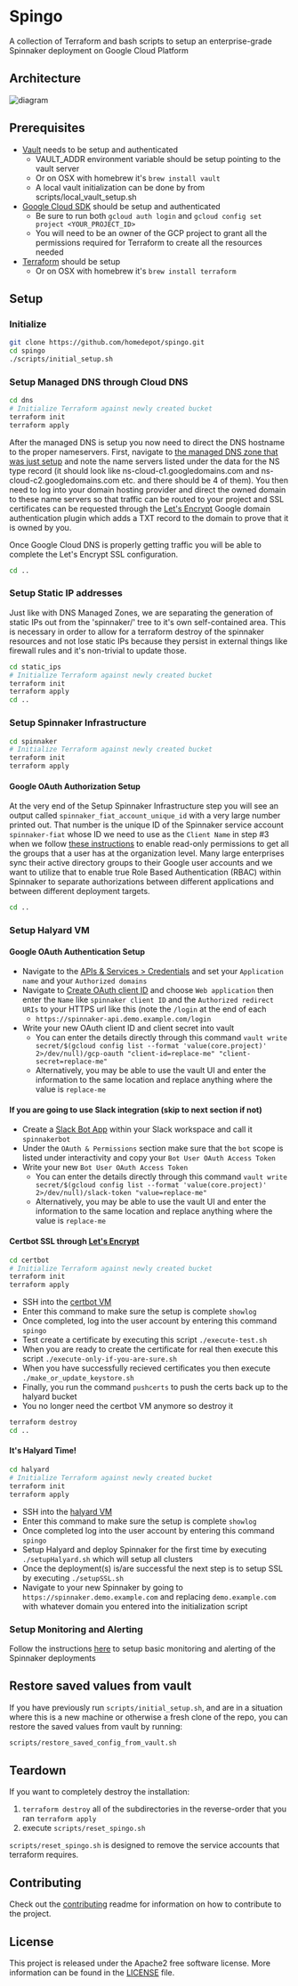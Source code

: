 # Spingo
A collection of Terraform and bash scripts to setup an enterprise-grade Spinnaker deployment on Google Cloud Platform

## Architecture

![diagram](images/spingo-picture.png)

## Prerequisites

- [Vault](https://www.vaultproject.io/downloads.html) needs to be setup and authenticated
	- VAULT_ADDR environment variable should be setup pointing to the vault server
	- Or on OSX with homebrew it's `brew install vault`
	- A local vault initialization can be done by from scripts/local_vault_setup.sh
- [Google Cloud SDK](https://cloud.google.com/sdk/install) should be setup and authenticated
	- Be sure to run both `gcloud auth login` and `gcloud config set project <YOUR_PROJECT_ID>`
	- You will need to be an owner of the GCP project to grant all the permissions required for Terraform to create all the resources needed
- [Terraform](https://www.terraform.io/downloads.html) should be setup
	- Or on OSX with homebrew it's `brew install terraform`

## Setup

### Initialize

```sh
git clone https://github.com/homedepot/spingo.git
cd spingo
./scripts/initial_setup.sh
```

### Setup Managed DNS through Cloud DNS

```sh
cd dns
# Initialize Terraform against newly created bucket
terraform init
terraform apply
```

After the managed DNS is setup you now need to direct the DNS hostname to the proper nameservers. First, navigate to [the managed DNS zone that was just setup](https://console.cloud.google.com/net-services/dns/zones/spinnaker-wildcard-domain) and note the name servers listed under the data for the NS type record (it should look like ns-cloud-c1.googledomains.com and ns-cloud-c2.googledomains.com etc. and there should be 4 of them). You then need to log into your domain hosting provider and direct the owned domain to these name servers so that traffic can be routed to your project and SSL certificates can be requested through the [Let's Encrypt](https://letsencrypt.org/) Google domain authentication plugin which adds a TXT record to the domain to prove that it is owned by you.

Once Google Cloud DNS is properly getting traffic you will be able to complete the Let's Encrypt SSL configuration.

```sh
cd ..
```

### Setup Static IP addresses

Just like with DNS Managed Zones, we are separating the generation of static IPs out from the 'spinnaker/' tree to it's own self-contained area. This is necessary in order to allow for a terraform destroy of the spinnaker resources and not lose static IPs because they persist in external things like firewall rules and it's non-trivial to update those.

```sh
cd static_ips
# Initialize Terraform against newly created bucket
terraform init
terraform apply
cd ..
```

### Setup Spinnaker Infrastructure

```sh
cd spinnaker
# Initialize Terraform against newly created bucket
terraform init
terraform apply
```

#### Google OAuth Authorization Setup

At the very end of the Setup Spinnaker Infrastructure step you will see an output called `spinnaker_fiat_account_unique_id` with a very large number printed out. That number is the unique ID of the Spinnaker service account `spinnaker-fiat` whose ID we need to use as the `Client Name` in step #3 when we follow [these instructions](https://www.spinnaker.io/setup/security/authorization/google-groups/#service-account-setup) to enable read-only permissions to get all the groups that a user has at the organization level. Many large enterprises sync their active directory groups to their Google user accounts and we want to utilize that to enable true Role Based Authentication (RBAC) within Spinnaker to separate authorizations between different applications and between different deployment targets.

```sh
cd ..
```

### Setup Halyard VM

#### Google OAuth Authentication Setup

- Navigate to the [APIs & Services > Credentials](https://console.cloud.google.com/apis/credentials/consent) and set your `Application name` and your `Authorized domains`
- Navigate to [Create OAuth client ID](https://console.cloud.google.com/apis/credentials/oauthclient) and choose `Web application` then enter the `Name` like `spinnaker client ID` and the `Authorized redirect URIs` to your HTTPS url like this (note the `/login` at the end of each
	- `https://spinnaker-api.demo.example.com/login`
- Write your new OAuth client ID and client secret into vault
	- You can enter the details directly through this command	`vault write secret/$(gcloud config list --format 'value(core.project)' 2>/dev/null)/gcp-oauth "client-id=replace-me" "client-secret=replace-me"`
	- Alternatively, you may be able to use the vault UI and enter the information to the same location and replace anything where the value is `replace-me`

#### If you are going to use Slack integration (skip to next section if not)

- Create a [Slack Bot App](https://api.slack.com/apps) within your Slack workspace and call it `spinnakerbot`
- Under the `OAuth & Permissions` section make sure that the `bot` scope is listed under interactivity and copy your `Bot User OAuth Access Token`
- Write your new `Bot User OAuth Access Token`
	- You can enter the details directly through this command	 `vault write secret/$(gcloud config list --format 'value(core.project)' 2>/dev/null)/slack-token "value=replace-me"`
	- Alternatively, you may be able to use the vault UI and enter the information to the same location and replace anything where the value is `replace-me`

#### Certbot SSL through [Let's Encrypt](https://letsencrypt.org/)

```sh
cd certbot
# Initialize Terraform against newly created bucket
terraform init
terraform apply
```

- SSH into the [certbot VM](https://console.cloud.google.com/compute/instances)
- Enter this command to make sure the setup is complete `showlog`
- Once completed, log into the user account by entering this command `spingo`
- Test create a certificate by executing this script `./execute-test.sh`
- When you are ready to create the certificate for real then execute this script `./execute-only-if-you-are-sure.sh`
- When you have successfully recieved certificates you then execute `./make_or_update_keystore.sh`
- Finally, you run the command `pushcerts` to push the certs back up to the halyard bucket
- You no longer need the certbot VM anymore so destroy it

```sh
terraform destroy
cd ..
```

#### It's Halyard Time!

```sh
cd halyard
# Initialize Terraform against newly created bucket
terraform init
terraform apply
```

- SSH into the [halyard VM](https://console.cloud.google.com/compute/instances)
- Enter this command to make sure the setup is complete `showlog`
- Once completed log into the user account by entering this command `spingo`
- Setup Halyard and deploy Spinnaker for the first time by executing `./setupHalyard.sh` which will setup all clusters
- Once the deployment(s) is/are successful the next step is to setup SSL by executing `./setupSSL.sh`
- Navigate to your new Spinnaker by going to `https://spinnaker.demo.example.com` and replacing `demo.example.com` with whatever domain you entered into the initialization script

### Setup Monitoring and Alerting

Follow the instructions [here](monitoring-alerting) to setup basic monitoring and alerting of the Spinnaker deployments

## Restore saved values from vault

If you have previously run `scripts/initial_setup.sh`, and are in a situation where this is a new machine or otherwise a fresh clone of the repo, you can restore the saved values from vault by running:

```sh
scripts/restore_saved_config_from_vault.sh
```

## Teardown

If you want to completely destroy the installation:

1. `terraform destroy` all of the subdirectories in the reverse-order that you ran `terraform apply`
1. execute `scripts/reset_spingo.sh`

`scripts/reset_spingo.sh` is designed to remove the service accounts that terraform requires.

## Contributing

Check out the [contributing](CONTRIBUTING.md) readme for information on how to contribute to the project.

## License

This project is released under the Apache2 free software license. More information can be found in the [LICENSE](LICENSE) file.
